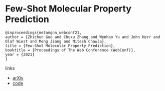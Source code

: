 # Few-Shot Molecular Property Prediction

```
@inproceedings{metamgnn_webconf21,
author = {Zhichun Guo and Chuxu Zhang and Wenhao Yu and John Herr and Olaf Wiest and Meng Jiang and Nitesh Chawla},
title = {Few-Shot Molecular Property Prediction},
booktitle = {Proceedings of The Web Conference (WebConf)},
year = {2021}
}
```

links
- [arXiv](https://arxiv.org/abs/2102.07916)
- [code](https://github.com/zhichunguo/Meta-MGNN)